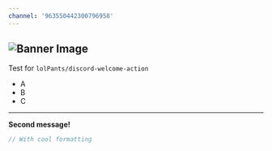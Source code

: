 ```yaml
---
channel: '963550442300796958'
---
```

![Banner Image](https://files.lulu.dev/Yn8b6efSEZvb.png)
---
Test for `lolPants/discord-welcome-action`

* A
* B
* C
---
**__Second message!__**

```js
// With cool formatting
```
